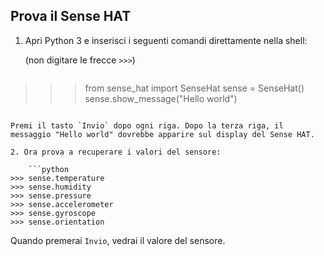 ## Prova il Sense HAT

1. Apri Python 3 e inserisci i seguenti comandi direttamente nella shell:
    
    (non digitare le frecce `>>>`)
    
    ```python
>>> from sense_hat import SenseHat
>>> sense = SenseHat()
>>> sense.show_message("Hello world")
```

Premi il tasto `Invio` dopo ogni riga. Dopo la terza riga, il messaggio "Hello world" dovrebbe apparire sul display del Sense HAT.

2. Ora prova a recuperare i valori del sensore:
    
    ```python
>>> sense.temperature
>>> sense.humidity
>>> sense.pressure
>>> sense.accelerometer
>>> sense.gyroscope
>>> sense.orientation
```

Quando premerai `Invio`, vedrai il valore del sensore.
